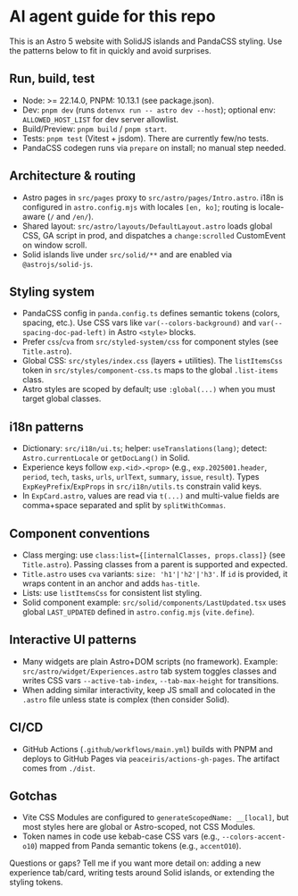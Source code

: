 # AI agent guide for this repo

This is an Astro 5 website with SolidJS islands and PandaCSS styling. Use the patterns below to fit in quickly and avoid surprises.

## Run, build, test
- Node: >= 22.14.0, PNPM: 10.13.1 (see package.json).
- Dev: `pnpm dev` (runs `dotenvx run -- astro dev --host`); optional env: `ALLOWED_HOST_LIST` for dev server allowlist.
- Build/Preview: `pnpm build` / `pnpm start`.
- Tests: `pnpm test` (Vitest + jsdom). There are currently few/no tests.
- PandaCSS codegen runs via `prepare` on install; no manual step needed.

## Architecture & routing
- Astro pages in `src/pages` proxy to `src/astro/pages/Intro.astro`. i18n is configured in `astro.config.mjs` with locales `[en, ko]`; routing is locale-aware (`/` and `/en/`).
- Shared layout: `src/astro/layouts/DefaultLayout.astro` loads global CSS, GA script in prod, and dispatches a `change:scrolled` CustomEvent on window scroll.
- Solid islands live under `src/solid/**` and are enabled via `@astrojs/solid-js`.

## Styling system
- PandaCSS config in `panda.config.ts` defines semantic tokens (colors, spacing, etc.). Use CSS vars like `var(--colors-background)` and `var(--spacing-doc-pad-left)` in Astro `<style>` blocks.
- Prefer `css`/`cva` from `src/styled-system/css` for component styles (see `Title.astro`).
- Global CSS: `src/styles/index.css` (layers + utilities). The `listItemsCss` token in `src/styles/component-css.ts` maps to the global `.list-items` class.
- Astro styles are scoped by default; use `:global(...)` when you must target global classes.

## i18n patterns
- Dictionary: `src/i18n/ui.ts`; helper: `useTranslations(lang)`; detect: `Astro.currentLocale` or `getDocLang()` in Solid.
- Experience keys follow `exp.<id>.<prop>` (e.g., `exp.2025001.header`, `period`, `tech`, `tasks`, `urls`, `urlText`, `summary`, `issue`, `result`). Types `ExpKeyPrefix`/`ExpProps` in `src/i18n/utils.ts` constrain valid keys.
- In `ExpCard.astro`, values are read via `t(...)` and multi-value fields are comma+space separated and split by `splitWithCommas`.

## Component conventions
- Class merging: use `class:list={[internalClasses, props.class]}` (see `Title.astro`). Passing classes from a parent is supported and expected.
- `Title.astro` uses `cva` variants: `size: 'h1'|'h2'|'h3'`. If `id` is provided, it wraps content in an anchor and adds `has-title`.
- Lists: use `listItemsCss` for consistent list styling.
- Solid component example: `src/solid/components/LastUpdated.tsx` uses global `LAST_UPDATED` defined in `astro.config.mjs` (`vite.define`).

## Interactive UI patterns
- Many widgets are plain Astro+DOM scripts (no framework). Example: `src/astro/widget/Experiences.astro` tab system toggles classes and writes CSS vars `--active-tab-index`, `--tab-max-height` for transitions.
- When adding similar interactivity, keep JS small and colocated in the `.astro` file unless state is complex (then consider Solid).

## CI/CD
- GitHub Actions (`.github/workflows/main.yml`) builds with PNPM and deploys to GitHub Pages via `peaceiris/actions-gh-pages`. The artifact comes from `./dist`.

## Gotchas
- Vite CSS Modules are configured to `generateScopedName: __[local]`, but most styles here are global or Astro-scoped, not CSS Modules.
- Token names in code use kebab-case CSS vars (e.g., `--colors-accent-o10`) mapped from Panda semantic tokens (e.g., `accentO10`).

Questions or gaps? Tell me if you want more detail on: adding a new experience tab/card, writing tests around Solid islands, or extending the styling tokens.
